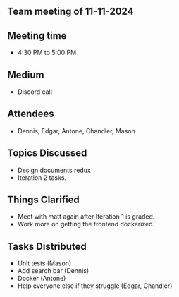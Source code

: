 ## Team meeting of 11-11-2024

## Meeting time
- 4:30 PM to 5:00 PM

## Medium
- Discord call

## Attendees
- Dennis, Edgar, Antone, Chandler, Mason

## Topics Discussed
- Design documents redux
- Iteration 2 tasks.

## Things Clarified
- Meet with matt again after Iteration 1 is graded.
- Work more on getting the frontend dockerized.

## Tasks Distributed
- Unit tests (Mason)
- Add search bar (Dennis)
- Docker (Antone)
- Help everyone else if they struggle (Edgar, Chandler)
